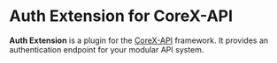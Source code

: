 # Auth Extension for CoreX-API

**Auth Extension** is a plugin for the [CoreX-API](https://crates.io/crates/corex-api) framework. It provides an authentication endpoint for your modular API system.
